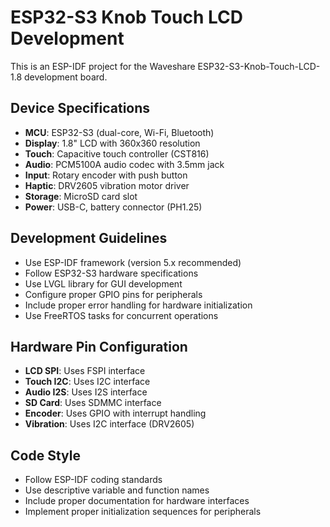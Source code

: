 <!-- Use this file to provide workspace-specific custom instructions to Copilot. For more details, visit https://code.visualstudio.com/docs/copilot/copilot-customization#_use-a-githubcopilotinstructionsmd-file -->

# ESP32-S3 Knob Touch LCD Development

This is an ESP-IDF project for the Waveshare ESP32-S3-Knob-Touch-LCD-1.8 development board.

## Device Specifications
- **MCU**: ESP32-S3 (dual-core, Wi-Fi, Bluetooth)
- **Display**: 1.8" LCD with 360x360 resolution
- **Touch**: Capacitive touch controller (CST816)
- **Audio**: PCM5100A audio codec with 3.5mm jack
- **Input**: Rotary encoder with push button
- **Haptic**: DRV2605 vibration motor driver
- **Storage**: MicroSD card slot
- **Power**: USB-C, battery connector (PH1.25)

## Development Guidelines
- Use ESP-IDF framework (version 5.x recommended)
- Follow ESP32-S3 hardware specifications
- Use LVGL library for GUI development
- Configure proper GPIO pins for peripherals
- Include proper error handling for hardware initialization
- Use FreeRTOS tasks for concurrent operations

## Hardware Pin Configuration
- **LCD SPI**: Uses FSPI interface
- **Touch I2C**: Uses I2C interface
- **Audio I2S**: Uses I2S interface
- **SD Card**: Uses SDMMC interface
- **Encoder**: Uses GPIO with interrupt handling
- **Vibration**: Uses I2C interface (DRV2605)

## Code Style
- Follow ESP-IDF coding standards
- Use descriptive variable and function names
- Include proper documentation for hardware interfaces
- Implement proper initialization sequences for peripherals
